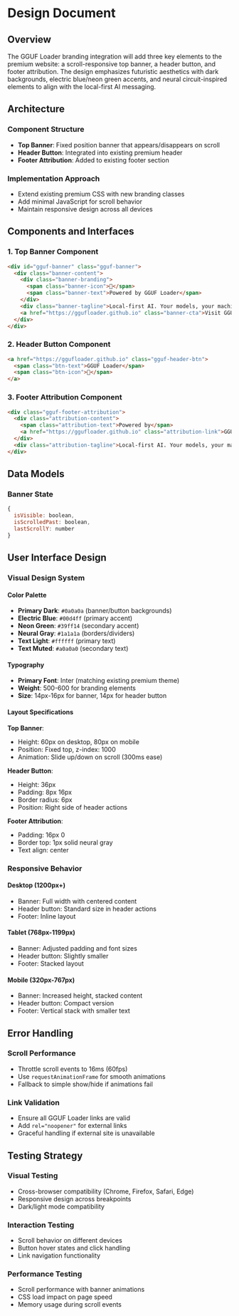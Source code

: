 # Design Document

## Overview

The GGUF Loader branding integration will add three key elements to the premium website: a scroll-responsive top banner, a header button, and footer attribution. The design emphasizes futuristic aesthetics with dark backgrounds, electric blue/neon green accents, and neural circuit-inspired elements to align with the local-first AI messaging.

## Architecture

### Component Structure
- **Top Banner**: Fixed position banner that appears/disappears on scroll
- **Header Button**: Integrated into existing premium header
- **Footer Attribution**: Added to existing footer section

### Implementation Approach
- Extend existing premium CSS with new branding classes
- Add minimal JavaScript for scroll behavior
- Maintain responsive design across all devices

## Components and Interfaces

### 1. Top Banner Component
```html
<div id="gguf-banner" class="gguf-banner">
  <div class="banner-content">
    <div class="banner-branding">
      <span class="banner-icon">🔋</span>
      <span class="banner-text">Powered by GGUF Loader</span>
    </div>
    <div class="banner-tagline">Local-first AI. Your models, your machine, your rules.</div>
    <a href="https://ggufloader.github.io" class="banner-cta">Visit GGUF Loader</a>
  </div>
</div>
```

### 2. Header Button Component
```html
<a href="https://ggufloader.github.io" class="gguf-header-btn">
  <span class="btn-text">GGUF Loader</span>
  <span class="btn-icon">🔋</span>
</a>
```

### 3. Footer Attribution Component
```html
<div class="gguf-footer-attribution">
  <div class="attribution-content">
    <span class="attribution-text">Powered by</span>
    <a href="https://ggufloader.github.io" class="attribution-link">GGUF Loader</a>
  </div>
  <div class="attribution-tagline">Local-first AI. Your models, your machine, your rules.</div>
</div>
```

## Data Models

### Banner State
```javascript
{
  isVisible: boolean,
  isScrolledPast: boolean,
  lastScrollY: number
}
```

## User Interface Design

### Visual Design System

#### Color Palette
- **Primary Dark**: `#0a0a0a` (banner/button backgrounds)
- **Electric Blue**: `#00d4ff` (primary accent)
- **Neon Green**: `#39ff14` (secondary accent)
- **Neural Gray**: `#1a1a1a` (borders/dividers)
- **Text Light**: `#ffffff` (primary text)
- **Text Muted**: `#a0a0a0` (secondary text)

#### Typography
- **Primary Font**: Inter (matching existing premium theme)
- **Weight**: 500-600 for branding elements
- **Size**: 14px-16px for banner, 14px for header button

#### Layout Specifications

**Top Banner**:
- Height: 60px on desktop, 80px on mobile
- Position: Fixed top, z-index: 1000
- Animation: Slide up/down on scroll (300ms ease)

**Header Button**:
- Height: 36px
- Padding: 8px 16px
- Border radius: 6px
- Position: Right side of header actions

**Footer Attribution**:
- Padding: 16px 0
- Border top: 1px solid neural gray
- Text align: center

### Responsive Behavior

#### Desktop (1200px+)
- Banner: Full width with centered content
- Header button: Standard size in header actions
- Footer: Inline layout

#### Tablet (768px-1199px)
- Banner: Adjusted padding and font sizes
- Header button: Slightly smaller
- Footer: Stacked layout

#### Mobile (320px-767px)
- Banner: Increased height, stacked content
- Header button: Compact version
- Footer: Vertical stack with smaller text

## Error Handling

### Scroll Performance
- Throttle scroll events to 16ms (60fps)
- Use `requestAnimationFrame` for smooth animations
- Fallback to simple show/hide if animations fail

### Link Validation
- Ensure all GGUF Loader links are valid
- Add `rel="noopener"` for external links
- Graceful handling if external site is unavailable

## Testing Strategy

### Visual Testing
- Cross-browser compatibility (Chrome, Firefox, Safari, Edge)
- Responsive design across breakpoints
- Dark/light mode compatibility

### Interaction Testing
- Scroll behavior on different devices
- Button hover states and click handling
- Link navigation functionality

### Performance Testing
- Scroll performance with banner animations
- CSS load impact on page speed
- Memory usage during scroll events